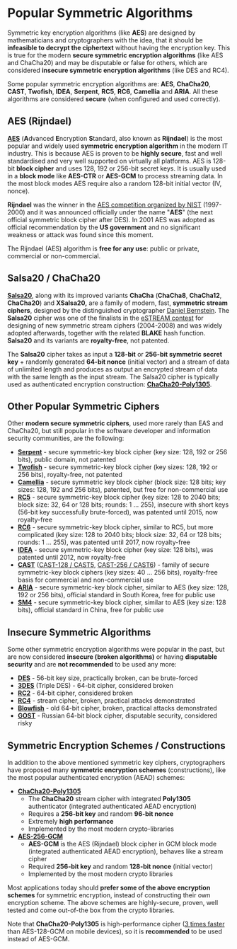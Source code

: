 # Popular Symmetric Algorithms

Symmetric key encryption algorithms \(like **AES**\) are designed by mathematicians and cryptographers with the idea, that it should be **infeasible to decrypt the ciphertext** without having the encryption key. This is true for the modern **secure symmetric encryption algorithms** \(like AES and ChaCha20\) and may be disputable or false for others, which are considered **insecure symmetric encryption algorithms** \(like DES and RC4\).

Some popular symmetric encryption algorithms are: **AES**, **ChaCha20**, **CAST**, **Twofish**, **IDEA**, **Serpent**, **RC5**, **RC6**, **Camellia** and **ARIA**. All these algorithms are considered **secure** \(when configured and used correctly\).

## AES \(**Rijndael\)**

[**AES**](https://en.wikipedia.org/wiki/Advanced_Encryption_Standard) \(**A**dvanced **E**ncryption **S**tandard, also known as **Rijndael**\) is the most popular and widely used **symmetric encryption algorithm** in the modern IT industry. This is because AES is proven to be **highly secure**, fast and well standardised and very well supported on virtually all platforms. AES is 128-bit **block cipher** and uses 128, 192 or 256-bit secret keys. It is usually used in a **block mode** like **AES-CTR** or **AES-GCM** to process streaming data. In the most block modes AES require also a random 128-bit initial vector \(IV, nonce\).

**Rijndael** was the winner in the [AES competition organized by NIST](https://en.wikipedia.org/wiki/Advanced_Encryption_Standard_process) \(1997-2000\) and it was announced officially under the name "**AES**" \(the next official symmetric block cipher after DES\). In 2001 AES was adopted as official recommendation by the **US government** and no significant weakness or attack was found since this moment.

The Rijndael \(AES\) algorithm is **free for any use**: public or private, commercial or non-commercial.

## **Salsa20 / ChaCha20**

[**Salsa20**](https://en.wikipedia.org/wiki/Salsa20), along with its improved variants **ChaCha** \(**ChaCha8**, **ChaCha12**, **ChaCha20**\) and **XSalsa20,** are a family of modern, fast, **symmetric stream ciphers**, designed by the distinguished cryptographer [Daniel Bernstein](https://en.wikipedia.org/wiki/Daniel_J._Bernstein). The **Salsa20** cipher was one of the finalists in the [eSTREAM contest](https://en.wikipedia.org/wiki/ESTREAM) for designing of new symmetric stream ciphers \(2004-2008\) and was widely adopted afterwards, together with the related **BLAKE** hash function. **Salsa20** and its variants are **royalty-free**, not patented.

The **Salsa20** cipher takes as input a **128-bit** or **256-bit symmetric secret key** + randomly generated **64-bit nonce** \(initial vector\) and a stream of data of unlimited length and produces as output an encrypted stream of data with the same length as the input stream. The Salsa20 cipher is typically used as authenticated encryption construction: [**ChaCha20-Poly1305**](https://tools.ietf.org/html/rfc7539).

## Other Popular Symmetric Ciphers

Other **modern secure symmetric ciphers**, used more rarely than EAS and ChaCha20, but still popular in the software developer and information security communities, are the following:

* [**Serpent**](https://en.wikipedia.org/wiki/Serpent_%28cipher%29) - secure symmetric-key block cipher \(key size: 128, 192 or 256 bits\), public domain, not patented
* [**Twofish**](https://en.wikipedia.org/wiki/Twofish) - secure symmetric-key block cipher \(key sizes: 128, 192 or 256 bits\), royalty-free, not patented
* [**Camellia**](https://en.wikipedia.org/wiki/Camellia_%28cipher%29) - secure symmetric key block cipher \(block size: 128 bits; key sizes: 128, 192 and 256 bits\), patented, but free for non-commercial use
* [**RC5**](https://en.wikipedia.org/wiki/RC5) - secure symmetric-key block cipher \(key size: 128 to 2040 bits; block size: 32, 64 or 128 bits; rounds: 1 ... 255\), insecure with short keys \(56-bit key successfully brute-forced\), was patented until 2015, now royalty-free
* [**RC6**](https://en.wikipedia.org/wiki/RC6) - secure symmetric-key block cipher, similar to RC5, but more complicated \(key size: 128 to 2040 bits; block size: 32, 64 or 128 bits; rounds: 1 ... 255\), was patented until 2017, now royalty-free
* [**IDEA**](https://en.wikipedia.org/wiki/International_Data_Encryption_Algorithm) - secure symmetric-key block cipher \(key size: 128 bits\), was patented until 2012, now royalty-free
* [**CAST**](https://en.wikipedia.org/wiki/CAST-256) \([CAST-128 / CAST5](https://en.wikipedia.org/wiki/CAST-128), [CAST-256 / CAST6](https://en.wikipedia.org/wiki/CAST-128)\) - family of secure symmetric-key block ciphers \(key sizes: 40 ... 256 bits\), royalty-free basis for commercial and non-commercial use
* [**ARIA**](https://en.wikipedia.org/wiki/ARIA_%28cipher%29) - secure symmetric-key block cipher, similar to AES \(key size: 128, 192 or 256 bits\), official standard in South Korea, free for public use
* [**SM4**](https://en.wikipedia.org/wiki/SM4_%28cipher%29) - secure symmetric-key block cipher, similar to AES \(key size: 128 bits\), official standard in China, free for public use

## Insecure Symmetric Algorithms

Some other symmetric encryption algorithms were popular in the past, but are now considered **insecure \(broken algorithms\)** or having **disputable security** and are **not recommended** to be used any more:

* [**DES**](https://en.wikipedia.org/wiki/Data_Encryption_Standard) - 56-bit key size, practically broken, can be brute-forced
* [**3DES**](https://en.wikipedia.org/wiki/Triple_DES) \(Triple DES\) - 64-bit cipher, considered broken
* [**RC2**](https://en.wikipedia.org/wiki/RC2) - 64-bit cipher, considered broken
* [**RC4**](https://en.wikipedia.org/wiki/RC4) - stream cipher, broken, practical attacks demonstrated
* [**Blowfish**](https://en.wikipedia.org/wiki/Blowfish_%28cipher%29) - old 64-bit cipher, broken, practical attacks demonstrated
* [**GOST**](https://en.wikipedia.org/wiki/GOST_%28block_cipher%29) - Russian 64-bit block cipher, disputable security, considered risky

## Symmetric Encryption Schemes / Constructions

In addition to the above mentioned symmetric key ciphers, cryptographers have proposed many **symmetric encryption schemes** \(constructions\), like the most popular authenticated encryption \(AEAD\) schemes:

* [**ChaCha20-Poly1305**](https://tools.ietf.org/html/rfc7539)
  * The **ChaCha20** stream cipher with integrated **Poly1305** authenticator \(integrated authenticated AEAD encryption\)
  * Requires a **256-bit key** and random **96-bit nonce**
  * Extremely **high performance**
  * Implemented by the most modern crypto-libraries
* [**AES-256-GCM**](https://tools.ietf.org/html/rfc5288)
  * **AES-GCM** is the AES \(Rijndael\) block cipher in GCM block mode \(integrated authenticated AEAD encryption\), behaves like a stream cipher
  * Required **256-bit key** and random **128-bit nonce** \(initial vector\)
  * Implemented by the most modern crypto libraries

Most applications today should **prefer some of the above encryption schemes** for symmetric encryption, instead of constructing their own encryption scheme. The above schemes are highly-secure, proven, well tested and come out-of-the box from the crypto libraries.

Note that **ChaCha20-Poly1305** is high-performance cipher \([3 times faster](https://www.imperialviolet.org/2014/02/27/tlssymmetriccrypto.html) than AES-128-GCM on mobile devices\), so it is **recommended** to be used instead of AES-GCM.


